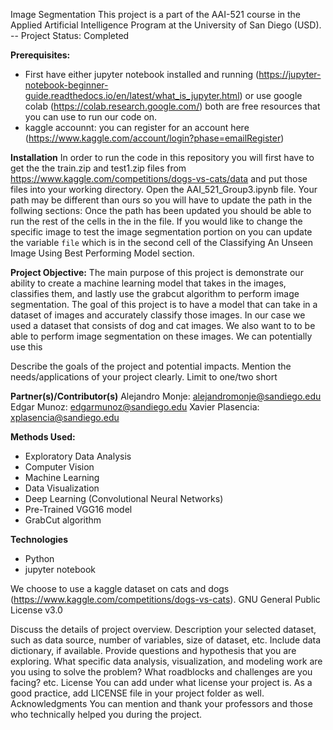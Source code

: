 Image Segmentation 
This project is a part of the AAI-521 course in the Applied Artificial Intelligence Program at the
University of San Diego (USD). 
-- Project Status: Completed

<b>Prerequisites:</b>
* First have either jupyter notebook installed and running (https://jupyter-notebook-beginner-guide.readthedocs.io/en/latest/what_is_jupyter.html) or use google colab (https://colab.research.google.com/) both are free resources that you can use to run our code on.
* kaggle accounnt: you can register for an account here (https://www.kaggle.com/account/login?phase=emailRegister)

<b>Installation</b>
In order to run the code in this repository you will first have to get the the train.zip and test1.zip files from https://www.kaggle.com/competitions/dogs-vs-cats/data and put those files into your working directory. Open the AAI_521_Group3.ipynb file. Your path may be different than ours so you will have to update the path in the follwing  sections: 
Once the path has been updated you should be able to run the rest of the cells in the in the file. If you would like to change the specific image to test the image segmentation portion on you can update the variable ```file``` which is in the second cell of the Classifying An Unseen Image Using Best Performing Model section.

<b>Project Objective:</b>
The main purpose of this project is demonstrate our ability to create a machine learning model that takes in the images, classifies them, and lastly use the grabcut algorithm to perform image segmentation. The goal of this project is to have a model that can take in a dataset of images and accurately classify those images. In our case we used a dataset that consists of dog and cat images. We also want to to be able to perform image segmentation on these images. We can potentially use this

Describe the goals of the project and potential
impacts. Mention the needs/applications of your project clearly. Limit to one/two short


<b>Partner(s)/Contributor(s)</b>
Alejandro Monje: alejandromonje@sandiego.edu
Edgar Munoz: edgarmunoz@sandiego.edu
Xavier Plasencia: xplasencia@sandiego.edu  


<b>Methods Used:</b>
* Exploratory Data Analysis 
* Computer Vision
* Machine Learning
* Data Visualization
* Deep Learning (Convolutional Neural Networks) 
* Pre-Trained VGG16 model 
* GrabCut algorithm


<b>Technologies</b>
* Python
* jupyter notebook

We choose to use a kaggle dataset on cats and dogs (https://www.kaggle.com/competitions/dogs-vs-cats). GNU General Public License v3.0

Discuss the details of project overview. Description your selected dataset, such as data source,
number of variables, size of dataset, etc. Include data dictionary, if available. Provide questions
and hypothesis that you are exploring. What specific data analysis, visualization, and modeling
work are you using to solve the problem? What roadblocks and challenges are you facing? etc.
License
You can add under what license your project is. As a good practice, add LICENSE file in your
project folder as well.
Acknowledgments
You can mention and thank your professors and those who technically helped you during the
project.
